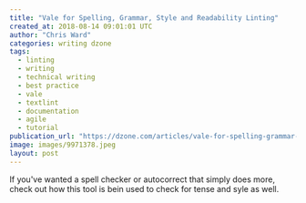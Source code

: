```yaml
---
title: "Vale for Spelling, Grammar, Style and Readability Linting"
created_at: 2018-08-14 09:01:01 UTC
author: "Chris Ward"
categories: writing dzone
tags:
  - linting
  - writing
  - technical writing
  - best practice
  - vale
  - textlint
  - documentation
  - agile
  - tutorial
publication_url: "https://dzone.com/articles/vale-for-spelling-grammar-style-and-readability-li"
image: images/9971378.jpeg
layout: post
---
```

If you've wanted a spell checker or autocorrect that simply does more, check out how this tool is bein used to check for tense and syle as well.

